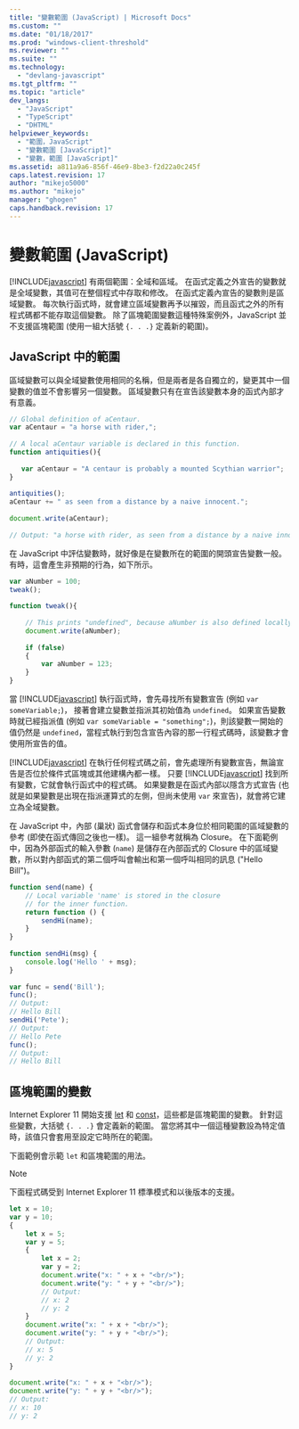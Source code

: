 ```yaml
---
title: "變數範圍 (JavaScript) | Microsoft Docs"
ms.custom: ""
ms.date: "01/18/2017"
ms.prod: "windows-client-threshold"
ms.reviewer: ""
ms.suite: ""
ms.technology: 
  - "devlang-javascript"
ms.tgt_pltfrm: ""
ms.topic: "article"
dev_langs: 
  - "JavaScript"
  - "TypeScript"
  - "DHTML"
helpviewer_keywords: 
  - "範圍，JavaScript"
  - "變數範圍 [JavaScript]"
  - "變數，範圍 [JavaScript]"
ms.assetid: a811a9a6-856f-46e9-8be3-f2d22a0c245f
caps.latest.revision: 17
author: "mikejo5000"
ms.author: "mikejo"
manager: "ghogen"
caps.handback.revision: 17
---
```

# 變數範圍 (JavaScript)
[!INCLUDE[javascript](../../javascript/includes/javascript-md.md)] 有兩個範圍：全域和區域。  在函式定義之外宣告的變數就是全域變數，其值可在整個程式中存取和修改。  在函式定義內宣告的變數則是區域變數。  每次執行函式時，就會建立區域變數再予以摧毀，而且函式之外的所有程式碼都不能存取這個變數。  除了區塊範圍變數這種特殊案例外，JavaScript 並不支援區塊範圍 \(使用一組大括號 `{. . .}` 定義新的範圍\)。  
  
## JavaScript 中的範圍  
 區域變數可以與全域變數使用相同的名稱，但是兩者是各自獨立的，變更其中一個變數的值並不會影響另一個變數。  區域變數只有在宣告該變數本身的函式內部才有意義。  
  
```javascript  
// Global definition of aCentaur.  
var aCentaur = "a horse with rider,";  
  
// A local aCentaur variable is declared in this function.  
function antiquities(){  
  
   var aCentaur = "A centaur is probably a mounted Scythian warrior";  
}  
  
antiquities();  
aCentaur += " as seen from a distance by a naive innocent.";  
  
document.write(aCentaur);  
  
// Output: "a horse with rider, as seen from a distance by a naive innocent."  
```  
  
 在 JavaScript 中評估變數時，就好像是在變數所在的範圍的開頭宣告變數一般。  有時，這會產生非預期的行為，如下所示。  
  
```javascript  
var aNumber = 100;  
tweak();  
  
function tweak(){  
  
    // This prints "undefined", because aNumber is also defined locally below.  
    document.write(aNumber);  
  
    if (false)  
    {  
        var aNumber = 123;    
    }  
}  
```  
  
 當 [!INCLUDE[javascript](../../javascript/includes/javascript-md.md)] 執行函式時，會先尋找所有變數宣告 \(例如 `var someVariable;`\)，  接著會建立變數並指派其初始值為 `undefined`。  如果宣告變數時就已經指派值 \(例如 `var someVariable = "something";`\)，則該變數一開始的值仍然是 `undefined`，當程式執行到包含宣告內容的那一行程式碼時，該變數才會使用所宣告的值。  
  
 [!INCLUDE[javascript](../../javascript/includes/javascript-md.md)] 在執行任何程式碼之前，會先處理所有變數宣告，無論宣告是否位於條件式區塊或其他建構內都一樣。  只要 [!INCLUDE[javascript](../../javascript/includes/javascript-md.md)] 找到所有變數，它就會執行函式中的程式碼。  如果變數是在函式內部以隱含方式宣告 \(也就是如果變數是出現在指派運算式的左側，但尚未使用 `var` 來宣告\)，就會將它建立為全域變數。  
  
 在 JavaScript 中，內部 \(巢狀\) 函式會儲存和函式本身位於相同範圍的區域變數的參考 \(即使在函式傳回之後也一樣\)。  這一組參考就稱為 Closure。  在下面範例中，因為外部函式的輸入參數 \(`name`\) 是儲存在內部函式的 Closure 中的區域變數，所以對內部函式的第二個呼叫會輸出和第一個呼叫相同的訊息 \("Hello Bill"\)。  
  
```javascript  
function send(name) {  
    // Local variable 'name' is stored in the closure  
    // for the inner function.  
    return function () {  
        sendHi(name);  
    }  
}  
  
function sendHi(msg) {  
    console.log('Hello ' + msg);  
}  
  
var func = send('Bill');  
func();  
// Output:  
// Hello Bill  
sendHi('Pete');  
// Output:  
// Hello Pete  
func();  
// Output:  
// Hello Bill  
```  
  
## 區塊範圍的變數  
 Internet Explorer 11 開始支援 [let](../../javascript/reference/let-statement-javascript.md) 和 [const](../../javascript/reference/const-statement-javascript.md)，這些都是區塊範圍的變數。  針對這些變數，大括號 `{. . .}` 會定義新的範圍。  當您將其中一個這種變數設為特定值時，該值只會套用至設定它時所在的範圍。  
  
 下面範例會示範 `let` 和區塊範圍的用法。  
  
> [!NOTE]
>  下面程式碼受到 Internet Explorer 11 標準模式和以後版本的支援。  
  
```javascript  
let x = 10;  
var y = 10;  
{  
    let x = 5;  
    var y = 5;  
    {  
        let x = 2;  
        var y = 2;  
        document.write("x: " + x + "<br/>");  
        document.write("y: " + y + "<br/>");  
        // Output:  
        // x: 2  
        // y: 2  
    }  
    document.write("x: " + x + "<br/>");  
    document.write("y: " + y + "<br/>");  
    // Output:  
    // x: 5  
    // y: 2  
}  
  
document.write("x: " + x + "<br/>");  
document.write("y: " + y + "<br/>");  
// Output:  
// x: 10  
// y: 2  
```